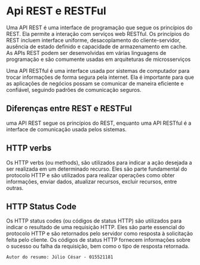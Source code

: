 # Api REST e RESTFul
Uma API REST é uma interface de programação que segue os princípios do REST. Ela permite a interação com serviços web RESTful. Os princípios do REST incluem interface uniforme, desacoplamento do cliente-servidor, ausência de estado definido e capacidade de armazenamento em cache. As APIs REST podem ser desenvolvidas em várias linguagens de programação e são comumente usadas em arquiteturas de microsserviços  

Uma API RESTful é uma interface usada por sistemas de computador para trocar informações de forma segura pela internet. Ela é importante para que as aplicações de negócios possam se comunicar de maneira eficiente e confiável, seguindo padrões de comunicação seguros.


## Diferenças entre REST e RESTFul
uma API REST segue os princípios do REST, enquanto uma API RESTful é a interface de comunicação usada pelos sistemas.
  

## HTTP verbs
Os HTTP verbs (ou methods), são utilizados para indicar a ação desejada a ser realizada em um determinado recurso. Eles são parte fundamental do protocolo HTTP e são utilizados para realizar operações como obter informações, enviar dados, atualizar recursos, excluir recursos, entre outras.


## HTTP Status Code
Os HTTP status codes (ou códigos de status HTTP) são utilizados para indicar o resultado de uma requisição HTTP. Eles são parte essencial do protocolo HTTP e são retornados pelo servidor como resposta à solicitação feita pelo cliente. Os códigos de status HTTP fornecem informações sobre o sucesso ou falha da requisição, bem como o tipo de resposta retornada.


    Autor do resumo: Júlio César - 015521181                    